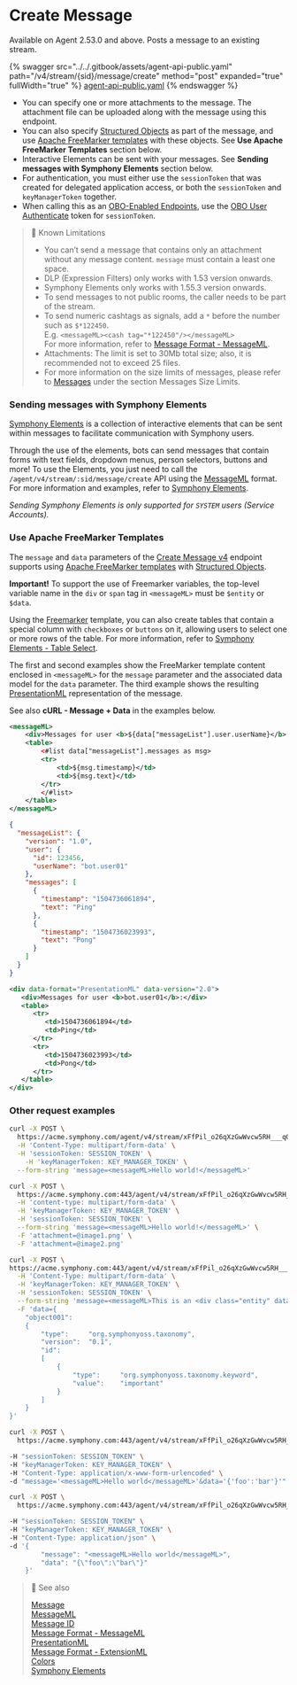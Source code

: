 # Create Message

Available on Agent 2.53.0 and above. Posts a message to an existing stream.

{% swagger src="../../.gitbook/assets/agent-api-public.yaml" path="/v4/stream/{sid}/message/create" method="post" expanded="true" fullWidth="true" %}
[agent-api-public.yaml](../../.gitbook/assets/agent-api-public.yaml)
{% endswagger %}

* You can specify one or more attachments to the message. The attachment file can be uploaded along with the message using this endpoint.
* You can also specify [Structured Objects](https://docs.developers.symphony.com/building-bots-on-symphony/messages/structured-objects) as part of the message, and use [Apache FreeMarker templates](http://freemarker.org/) with these objects. See **Use Apache FreeMarker Templates** section below.
* Interactive Elements can be sent with your messages. See **Sending messages with Symphony Elements** section below.
* For authentication, you must either use the `sessionToken` that was created for delegated application access, or both the `sessionToken` and `keyManagerToken` together.
* When calling this as an [OBO-Enabled Endpoints](../apps-on-behalf-of-obo/obo-enabled-endpoints.md#api-endpoints-enabled-for-obo), use the [OBO User Authenticate](../apps-on-behalf-of-obo/obo-rsa-user-authentication-by-user-id.md) token for `sessionToken`.

> 🚧 Known Limitations
>
> * You can’t send a message that contains only an attachment without any message content. `message` must contain a least one space.
> * DLP (Expression Filters) only works with 1.53 version onwards.
> * Symphony Elements only works with 1.55.3 version onwards.
> * To send messages to not public rooms, the caller needs to be part of the stream.
> * To send numeric cashtags as signals, add a `*` before the number such as `$*122450`.\
>   E.g. `<messageML><cash tag="*122450"/></messageML>`\
>   For more information, refer to [Message Format - MessageML](https://docs.developers.symphony.com/building-bots-on-symphony/messages/overview-of-messageml).
> * Attachments: The limit is set to 30Mb total size; also, it is recommended not to exceed 25 files.
> * For more information on the size limits of messages, please refer to [Messages](https://docs.developers.symphony.com/building-bots-on-symphony/messages#message-size-limits) under the section Messages Size Limits.

### Sending messages with Symphony Elements

[Symphony Elements](https://docs.developers.symphony.com/building-bots-on-symphony/symphony-elements) is a collection of interactive elements that can be sent within messages to facilitate communication with Symphony users.

Through the use of the elements, bots can send messages that contain forms with text fields, dropdown menus, person selectors, buttons and more! To use the Elements, you just need to call the `/agent/v4/stream/:sid/message/create` API using the [MessageML](https://docs.developers.symphony.com/building-bots-on-symphony/messages/overview-of-messageml) format. For more information and examples, refer to [Symphony Elements](https://docs.developers.symphony.com/building-bots-on-symphony/symphony-elements).

_Sending Symphony Elements is only supported for `SYSTEM` users (Service Accounts)._

### Use Apache FreeMarker Templates

The `message` and `data` parameters of the [Create Message v4](create-message-v4.md) endpoint supports using [Apache FreeMarker templates](http://freemarker.org/) with [Structured Objects](https://docs.developers.symphony.com/building-bots-on-symphony/messages/structured-objects).

**Important!** To support the use of Freemarker variables, the top-level variable name in the `div` or `span` tag in `<messageML>` must be `$entity` or `$data`.

Using the [Freemarker](https://freemarker.apache.org/) template, you can also create tables that contain a special column with `checkboxes` or `buttons` on it, allowing users to select one or more rows of the table. For more information, refer to [Symphony Elements - Table Select](https://docs.developers.symphony.com/building-bots-on-symphony/symphony-elements/available-elements/table-select).

The first and second examples show the FreeMarker template content enclosed in `<messageML>` for the `message` parameter and the associated data model for the `data` parameter. The third example shows the resulting [PresentationML](https://docs.developers.symphony.com/building-bots-on-symphony/messages/overview-of-presentationml) representation of the message.

See also **cURL - Message + Data** in the examples below.

```xml
<messageML>
	<div>Messages for user <b>${data["messageList"].user.userName}</b>:</div>
	<table>
		<#list data["messageList"].messages as msg>
		<tr>
			<td>${msg.timestamp}</td>
			<td>${msg.text}</td>
		</tr>
		</#list>
	</table>
</messageML>
```

```json
{
  "messageList": {
    "version": "1.0",
    "user": {
      "id": 123456,
      "userName": "bot.user01"
    },
    "messages": [
      {
        "timestamp": "1504736061894",
        "text": "Ping"
      },
      {
        "timestamp": "1504736023993",
        "text": "Pong"
      }
    ]
  }
}
```

```xml
<div data-format="PresentationML" data-version="2.0">
   <div>Messages for user <b>bot.user01</b>:</div>
   <table>
      <tr>
         <td>1504736061894</td>
         <td>Ping</td>
      </tr>
      <tr>
         <td>1504736023993</td>
         <td>Pong</td>
      </tr>
   </table>
</div>
```

### Other request examples

```bash
curl -X POST \
  https://acme.symphony.com/agent/v4/stream/xFfPil_o26qXzGwWvcw5RH___qQr0W7EdA/message/create \
  -H 'Content-Type: multipart/form-data' \
  -H 'sessionToken: SESSION_TOKEN' \
	-H 'keyManagerToken: KEY_MANAGER_TOKEN' \
  --form-string 'message=<messageML>Hello world!</messageML>'
```

```bash
curl -X POST \
  https://acme.symphony.com:443/agent/v4/stream/xFfPil_o26qXzGwWvcw5RH___qQr0W7EdA/message/create \
  -H 'content-type: multipart/form-data' \
  -H 'keyManagerToken: KEY_MANAGER_TOKEN' \
  -H 'sessionToken: SESSION_TOKEN' \
  --form-string 'message=<messageML>Hello world!</messageML>' \
  -F 'attachment=@image1.png' \
  -F 'attachment=@image2.png'
```

```bash
curl -X POST \
https://acme.symphony.com:443/agent/v4/stream/xFfPil_o26qXzGwWvcw5RH___qQr0W7EdA/message/create \
  -H 'Content-Type: multipart/form-data' \
  -H 'keyManagerToken: KEY_MANAGER_TOKEN' \
  -H 'sessionToken: SESSION_TOKEN' \
  --form-string 'message=<messageML>This is an <div class="entity" data-entity-id="object001"><b>important</b></div> message.</messageML>' \
  -F 'data={
    "object001":
    {
        "type":     "org.symphonyoss.taxonomy",
        "version":  "0.1",
        "id":
        [
            {
                "type":     "org.symphonyoss.taxonomy.keyword",
                "value":    "important"
            }
        ]
    }
}'
```

```bash
curl -X POST \
  https://acme.symphony.com:443/agent/v4/stream/xFfPil_o26qXzGwWvcw5RH___qQr0W7EdA/message/create \

-H "sessionToken: SESSION_TOKEN" \
-H "keyManagerToken: KEY_MANAGER_TOKEN" \
-H "Content-Type: application/x-www-form-urlencoded" \
-d "message='<messageML>Hello world</messageML>'&data='{'foo':'bar'}'"
```

```bash
curl -X POST \
  https://acme.symphony.com:443/agent/v4/stream/xFfPil_o26qXzGwWvcw5RH___qQr0W7EdA/message/create \

-H "sessionToken: SESSION_TOKEN" \
-H "keyManagerToken: KEY_MANAGER_TOKEN" \
-H "Content-Type: application/json" \
-d '{
        "message": "<messageML>Hello world</messageML>",
        "data": "{\"foo\":\"bar\"}"
    }'
```

> 📘 See also
>
> [Message](https://docs.developers.symphony.com/building-bots-on-symphony/messages)\
> [MessageML](https://docs.developers.symphony.com/building-bots-on-symphony/messages/overview-of-messageml)\
> [Message ID](https://docs.developers.symphony.com/building-bots-on-symphony/messages/overview-of-messageml#message-identifiers)\
> [Message Format - MessageML](https://docs.developers.symphony.com/building-bots-on-symphony/messages/overview-of-messageml)\
> [PresentationML](https://docs.developers.symphony.com/building-bots-on-symphony/messages/overview-of-presentationml)\
> [Message Format - ExtensionML](https://docs.developers.symphony.com/building-extension-applications-on-symphony/overview-of-extension-api/extension-api-services/entity-service/message-format-extensionml)\
> [Colors](https://docs.developers.symphony.com/developer-tools/developer-tools/ui-style-guide/colors)\
> [Symphony Elements](https://docs.developers.symphony.com/building-bots-on-symphony/symphony-elements)
